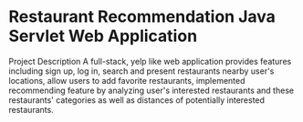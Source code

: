 # Restaurant Recommendation Java Servlet Web Application

Project Description
A full-stack, yelp like web application provides features including sign up, log in, search and present restaurants nearby user's locations, allow users to add favorite restaurants, implemented recommending feature by analyzing user's interested restaurants and these restaurants' categories as well as distances of potentially interested restaurants.




